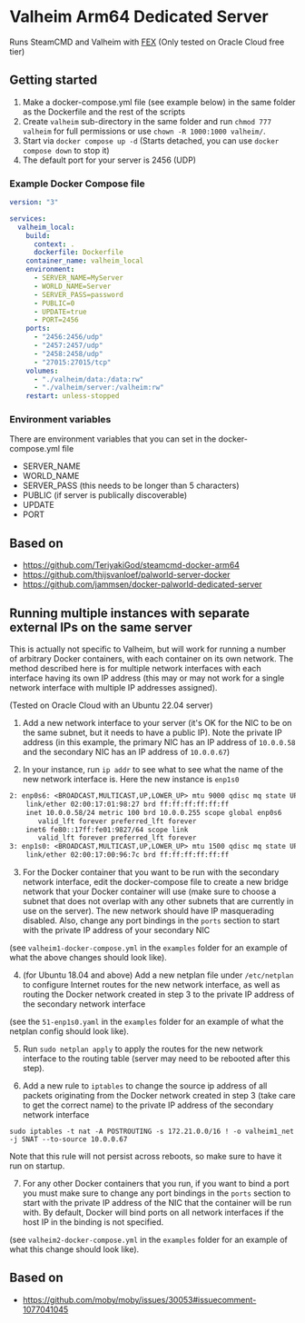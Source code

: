 # Valheim Arm64 Dedicated Server

Runs SteamCMD and Valheim with [FEX](https://github.com/FEX-Emu/FEX) (Only tested on Oracle Cloud free tier)

## Getting started

1. Make a docker-compose.yml file (see example below) in the same folder as the Dockerfile and the rest of the scripts
2. Create `valheim` sub-directory in the same folder and run `chmod 777 valheim` for full permissions or use `chown -R 1000:1000 valheim/`.
3. Start via `docker compose up -d` (Starts detached, you can use `docker compose down` to stop it)
4. The default port for your server is 2456 (UDP)

### Example Docker Compose file
```yml
version: "3"

services:
  valheim_local:
    build:
      context: .
      dockerfile: Dockerfile
    container_name: valheim_local
    environment:
      - SERVER_NAME=MyServer
      - WORLD_NAME=Server
      - SERVER_PASS=password
      - PUBLIC=0
      - UPDATE=true
      - PORT=2456
    ports:
      - "2456:2456/udp"
      - "2457:2457/udp"
      - "2458:2458/udp"
      - "27015:27015/tcp"
    volumes:
      - "./valheim/data:/data:rw"
      - "./valheim/server:/valheim:rw"
    restart: unless-stopped
```

### Environment variables

There are environment variables that you can set in the docker-compose.yml file
- SERVER_NAME
- WORLD_NAME
- SERVER_PASS (this needs to be longer than 5 characters)
- PUBLIC (if server is publically discoverable)
- UPDATE
- PORT

## Based on
- https://github.com/TeriyakiGod/steamcmd-docker-arm64
- https://github.com/thijsvanloef/palworld-server-docker
- https://github.com/jammsen/docker-palworld-dedicated-server

## Running multiple instances with separate external IPs on the same server

This is actually not specific to Valheim, but will work for running a number of arbitrary Docker containers, with each container on its own network. The method described here is for multiple network interfaces with each interface having its own IP address (this may or may not work for a single network interface with multiple IP addresses assigned).

(Tested on Oracle Cloud with an Ubuntu 22.04 server)

1. Add a new network interface to your server (it's OK for the NIC to be on the same subnet, but it needs to have a public IP). Note the private IP address (in this example, the primary NIC has an IP address of `10.0.0.58` and the secondary NIC has an IP address of `10.0.0.67`)

2. In your instance, run `ip addr` to see what to see what the name of the new network interface is. Here the new instance is `enp1s0`
```txt
2: enp0s6: <BROADCAST,MULTICAST,UP,LOWER_UP> mtu 9000 qdisc mq state UP group default qlen 1000
    link/ether 02:00:17:01:98:27 brd ff:ff:ff:ff:ff:ff
    inet 10.0.0.58/24 metric 100 brd 10.0.0.255 scope global enp0s6
       valid_lft forever preferred_lft forever
    inet6 fe80::17ff:fe01:9827/64 scope link 
       valid_lft forever preferred_lft forever
3: enp1s0: <BROADCAST,MULTICAST,UP,LOWER_UP> mtu 1500 qdisc mq state UP group default qlen 1000
    link/ether 02:00:17:00:96:7c brd ff:ff:ff:ff:ff:ff
```
3. For the Docker container that you want to be run with the secondary network interface, edit the docker-compose file to create a new bridge network that your Docker container will use (make sure to choose a subnet that does not overlap with any other subnets that are currently in use on the server). The new network should have IP masquerading disabled. Also, change any port bindings in the `ports` section to start with the private IP address of your secondary NIC 

(see `valheim1-docker-compose.yml` in the `examples` folder for an example of what the above changes should look like). 


4. (for Ubuntu 18.04 and above) Add a new netplan file under `/etc/netplan` to configure Internet routes for the new network interface, as well as routing the Docker network created in step 3 to the private IP address of the secondary network interface 

(see the `51-enp1s0.yaml` in the `examples` folder for an example of what the netplan config should look like). 


5. Run `sudo netplan apply` to apply the routes for the new network interface to the routing table (server may need to be rebooted after this step).

6. Add a new rule to `iptables` to change the source ip address of all packets originating from the Docker network created in step 3 (take care to get the correct name) to the private IP address of the secondary network interface
```
sudo iptables -t nat -A POSTROUTING -s 172.21.0.0/16 ! -o valheim1_net -j SNAT --to-source 10.0.0.67
```
Note that this rule will not persist across reboots, so make sure to have it run on startup.

7. For any other Docker containers that you run, if you want to bind a port you must make sure to change any port bindings in the `ports` section to start with the private IP address of the NIC that the container will be run with. By default, Docker will bind ports on all network interfaces if the host IP in the binding is not specified.

(see `valheim2-docker-compose.yml` in the `examples` folder for an example of what this change should look like).

## Based on
- https://github.com/moby/moby/issues/30053#issuecomment-1077041045 
